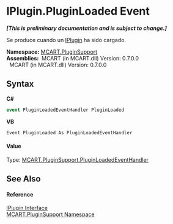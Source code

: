 # IPlugin.PluginLoaded Event
 _**\[This is preliminary documentation and is subject to change.\]**_

Se produce cuando un <a href="4ee0e2a7-cfcb-eb2f-49cb-5ac7500b7e3d">IPlugin</a> ha sido cargado.

**Namespace:**&nbsp;<a href="4abc7841-aae2-1ecc-94fa-a3d251746bda">MCART.PluginSupport</a><br />**Assemblies:**&nbsp;&nbsp;MCART (in MCART.dll) Version: 0.7.0.0<br />&nbsp;&nbsp;MCART (in MCART.dll) Version: 0.7.0.0<br />

## Syntax

**C#**<br />
``` C#
event PluginLoadedEventHandler PluginLoaded
```

**VB**<br />
``` VB
Event PluginLoaded As PluginLoadedEventHandler
```


#### Value
Type: <a href="122e4251-ef41-ad12-5d2d-de8ef9941d45">MCART.PluginSupport.PluginLoadedEventHandler</a>

## See Also


#### Reference
<a href="4ee0e2a7-cfcb-eb2f-49cb-5ac7500b7e3d">IPlugin Interface</a><br /><a href="4abc7841-aae2-1ecc-94fa-a3d251746bda">MCART.PluginSupport Namespace</a><br />